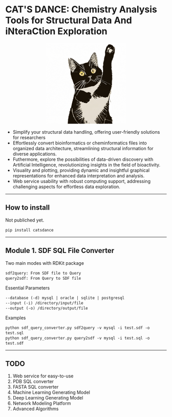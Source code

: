# CAT'S DANCE: **C**hemistry **A**nalysis **T**ools for **S**tructural **D**ata **A**nd i**N**tera**C**tion **E**xploration

<p align="center">
<img src="./img/logo/cats_dance.gif" width="50%">
</p>

- Simplify your structural data handling, offering user-friendly solutions for researchers
- Effortlessly convert bioinformatics or cheminformatics files into organized data architecture, streamlining structural information for diverse applications.
- Futhermore, explore the possibilities of data-driven discovery with Artificial Intelligence, revolutionizing insights in the field of bioactivity.
- Visuality and plotting, providing dynamic and insightful graphical representations for enhanced data interpretation and analysis.
- Web service usability with robust computing support, addressing challenging aspects for effortless data exploration.

------
## How to install

Not publiched yet.

```
pip install catsdance
```


------
## Module 1. SDF SQL File Converter

Two main modes with RDKit package
```
sdf2query: From SDF file to Query
query2sdf: From Query to SDF file
```

Essential Parameters
```
--database (-d) mysql | oracle | sqlite | postgresql
--input (-i) /directory/input/file
--output (-o) /directory/output/file
```

Examples
```
python sdf_query_converter.py sdf2query -v mysql -i test.sdf -o test.sql
python sdf_query_converter.py query2sdf -v mysql -i test.sql -o test.sdf
```


------
## TODO
1. Web service for easy-to-use
2. PDB SQL converter
3. FASTA SQL converter
4. Machine Learning Generating Model
5. Deep Learning Generating Model
6. Network Modeling Platform
7. Advanced Algorithms



